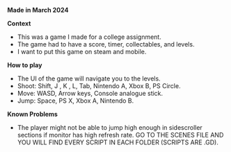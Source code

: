 **Made in March 2024**

**Context**
- This was a game I made for a college assignment.
- The game had to have a score, timer, collectables, and levels.
- I want to put this game on steam and mobile.

**How to play**
- The UI of the game will navigate you to the levels.
- Shoot: Shift, J , K , L, Tab, Nintendo A, Xbox B, PS Circle.
- Move: WASD, Arrow keys, Console analogue stick.
- Jump: Space, PS X, Xbox A, Nintendo B.

**Known Problems**
- The player might not be able to jump high enough in sidescroller sections if monitor has high refresh rate.
GO TO THE SCENES FILE AND YOU WILL FIND EVERY SCRIPT IN EACH FOLDER (SCRIPTS ARE .GD).
